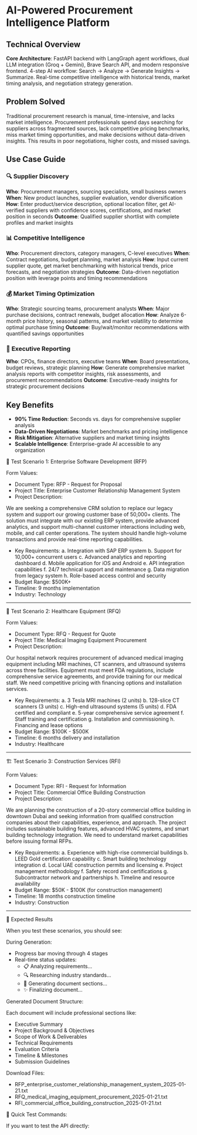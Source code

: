 # AI-Powered Procurement Intelligence Platform

## Technical Overview

**Core Architecture**: FastAPI backend with LangGraph agent workflows, dual LLM integration (Groq + Gemini), Brave Search API, and modern responsive frontend. 4-step AI workflow: Search → Analyze → Generate Insights → Summarize. Real-time competitive intelligence with historical trends, market timing analysis, and negotiation strategy generation.

## Problem Solved

Traditional procurement research is manual, time-intensive, and lacks market intelligence. Procurement professionals spend days searching for suppliers across fragmented sources, lack competitive pricing benchmarks, miss market timing opportunities, and make decisions without data-driven insights. This results in poor negotiations, higher costs, and missed savings.

## Use Case Guide

### 🔍 **Supplier Discovery**
**Who**: Procurement managers, sourcing specialists, small business owners
**When**: New product launches, supplier evaluation, vendor diversification
**How**: Enter product/service description, optional location filter, get AI-verified suppliers with confidence scores, certifications, and market position in seconds
**Outcome**: Qualified supplier shortlist with complete profiles and market insights

### 📊 **Competitive Intelligence** 
**Who**: Procurement directors, category managers, C-level executives
**When**: Contract negotiations, budget planning, market analysis
**How**: Input current supplier quote, get market benchmarking with historical trends, price forecasts, and negotiation strategies
**Outcome**: Data-driven negotiation position with leverage points and timing recommendations

### 💰 **Market Timing Optimization**
**Who**: Strategic sourcing teams, procurement analysts
**When**: Major purchase decisions, contract renewals, budget allocation
**How**: Analyze 6-month price history, seasonal patterns, and market volatility to determine optimal purchase timing
**Outcome**: Buy/wait/monitor recommendations with quantified savings opportunities

### 🎯 **Executive Reporting**
**Who**: CPOs, finance directors, executive teams
**When**: Board presentations, budget reviews, strategic planning
**How**: Generate comprehensive market analysis reports with competitor insights, risk assessments, and procurement recommendations
**Outcome**: Executive-ready insights for strategic procurement decisions

## Key Benefits

- **90% Time Reduction**: Seconds vs. days for comprehensive supplier analysis
- **Data-Driven Negotiations**: Market benchmarks and pricing intelligence
- **Risk Mitigation**: Alternative suppliers and market timing insights
- **Scalable Intelligence**: Enterprise-grade AI accessible to any organization

 🔬 Test Scenario 1: Enterprise Software Development (RFP)

  Form Values:

  - Document Type: RFP - Request for Proposal
  - Project Title: Enterprise Customer Relationship Management System
  - Project Description:

  We are seeking a comprehensive CRM solution to replace our legacy system and support our growing customer base of 50,000+
  clients. The solution must integrate with our existing ERP system, provide advanced analytics, and support multi-channel
  customer interactions including web, mobile, and call center operations. The system should handle high-volume transactions
  and provide real-time reporting capabilities.
  - Key Requirements:
    a. Integration with SAP ERP system
    b. Support for 10,000+ concurrent users
    c. Advanced analytics and reporting dashboard
    d. Mobile application for iOS and Android
    e. API integration capabilities
    f. 24/7 technical support and maintenance
    g. Data migration from legacy system
    h. Role-based access control and security
  - Budget Range: $500K+
  - Timeline: 9 months implementation
  - Industry: Technology

  ---
  🏥 Test Scenario 2: Healthcare Equipment (RFQ)

  Form Values:

  - Document Type: RFQ - Request for Quote
  - Project Title: Medical Imaging Equipment Procurement
  - Project Description:

  Our hospital network requires procurement of advanced medical imaging equipment including MRI machines, CT scanners, and
  ultrasound systems across three facilities. Equipment must meet FDA regulations, include comprehensive service agreements,
  and provide training for our medical staff. We need competitive pricing with financing options and installation services.
  - Key Requirements:
    a. 3 Tesla MRI machines (2 units)
    b. 128-slice CT scanners (3 units)
    c. High-end ultrasound systems (5 units)
    d. FDA certified and compliant
    e. 5-year comprehensive service agreement
    f. Staff training and certification
    g. Installation and commissioning
    h. Financing and lease options
  - Budget Range: $100K - $500K
  - Timeline: 6 months delivery and installation
  - Industry: Healthcare

  ---
  🏗️ Test Scenario 3: Construction Services (RFI)

  Form Values:

  - Document Type: RFI - Request for Information
  - Project Title: Commercial Office Building Construction
  - Project Description:

  We are planning the construction of a 20-story commercial office building in downtown Dubai and seeking information from
  qualified construction companies about their capabilities, experience, and approach. The project includes sustainable
  building features, advanced HVAC systems, and smart building technology integration. We need to understand market
  capabilities before issuing formal RFPs.
  - Key Requirements:
    a. Experience with high-rise commercial buildings
    b. LEED Gold certification capability
    c. Smart building technology integration
    d. Local UAE construction permits and licensing
    e. Project management methodology
    f. Safety record and certifications
    g. Subcontractor network and partnerships
    h. Timeline and resource availability
  - Budget Range: $50K - $100K (for construction management)
  - Timeline: 18 months construction timeline
  - Industry: Construction

  ---
  🎯 Expected Results

  When you test these scenarios, you should see:

  During Generation:

  - Progress bar moving through 4 stages
  - Real-time status updates:
    - 📋 Analyzing requirements...
    - 🔍 Researching industry standards...
    - 📝 Generating document sections...
    - ✨ Finalizing document...

  Generated Document Structure:

  Each document will include professional sections like:
  - Executive Summary
  - Project Background & Objectives
  - Scope of Work & Deliverables
  - Technical Requirements
  - Evaluation Criteria
  - Timeline & Milestones
  - Submission Guidelines

  Download Files:

  - RFP_enterprise_customer_relationship_management_system_2025-01-21.txt
  - RFQ_medical_imaging_equipment_procurement_2025-01-21.txt
  - RFI_commercial_office_building_construction_2025-01-21.txt

  🚀 Quick Test Commands:

  If you want to test the API directly: